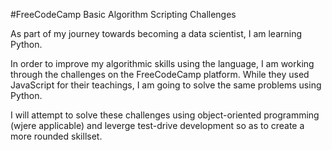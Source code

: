 #FreeCodeCamp Basic Algorithm Scripting Challenges

As part of my journey towards becoming a data scientist, I am learning Python.

In order to improve my algorithmic skills using the language, I am working through the challenges on the FreeCodeCamp platform. While they used JavaScript for their teachings, I am going to solve the same problems using Python.

I will attempt to solve these challenges using object-oriented programming (wjere applicable) and leverge test-drive development so as to create a more rounded skillset. 